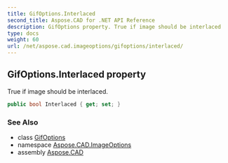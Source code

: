 ```yaml
---
title: GifOptions.Interlaced
second_title: Aspose.CAD for .NET API Reference
description: GifOptions property. True if image should be interlaced
type: docs
weight: 60
url: /net/aspose.cad.imageoptions/gifoptions/interlaced/
---
```

## GifOptions.Interlaced property

True if image should be interlaced.

```csharp
public bool Interlaced { get; set; }
```

### See Also

* class [GifOptions](../)
* namespace [Aspose.CAD.ImageOptions](../../../aspose.cad.imageoptions/)
* assembly [Aspose.CAD](../../../)


